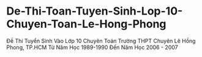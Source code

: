 # De-Thi-Toan-Tuyen-Sinh-Lop-10-Chuyen-Toan-Le-Hong-Phong
Đề Thi Tuyển Sinh Vào Lớp 10 Chuyên Toán Trường THPT Chuyên Lê Hồng Phong, TP.HCM Từ Năm Học 1989-1990 Đến Năm Học 2006 - 2007
